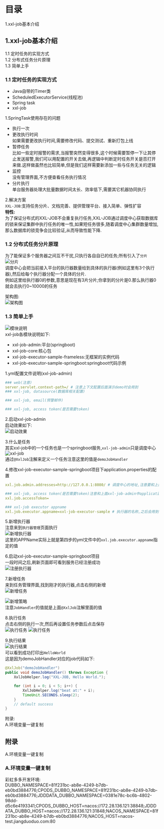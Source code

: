 # 目录  
1.xxl-job基本介绍  


## 1.xxl-job基本介绍  
1.1 定时任务的实现方式  
1.2 分布式任务分片原理  
1.3 简单上手  

### 1.1 定时任务的实现方式  
* Java自带的Timer类
* ScheduledExecutorService(线程池)
* Spring task
* xxl-job

1.SpringTask使用存在的问题  
* 执行一次
* 更改执行时间  
  如果需要更改执行时间,需要修改代码、提交测试、重新打包上线
* 暂停任务  
  比如一些定时报警的需求,当报警突然变得很多,这个时候需要暂停一下让其停止发送报警,我们可以用配置的开关去做,再逻辑中判断定时任务开关是否打开来做.这样做虽然也比较简单,但是我们这样需要新添加一些与任务无关的逻辑
* 监控  
  没有管理界面,不方便查看任务执行情况  
* 分片执行  
  单台服务器处理大批量数据时间太长、效率低下,需要其它机器协同执行

2.解决方案  
`XXL-JOB`:支持任务分片、文档完善、提供管理平台、接入简单、弹性扩容  
**特性:**  
为了保证分布式的XXL-JOB不会重复执行任务,XXL-JOB通过调度中心获取数据库的锁来保证集群中执行任务的唯一性,如果短任务很多,随着调度中心集群数量增加,那么数据库的锁竞争会比较验证,从而导致性能下降.  

### 1.2 分布式任务分片原理
为了能保证多个服务器之间互不干扰,只执行各自自已的任务;所有引入了`分片`  
![分片](resource/xxl-job/1.png)  
调度中心会把当前接入平台的执行器数量给到具体的执行器(例如这里有3个执行器),然后给每个执行器分配一个具体的分片.  
例如这里给执行器0的参数,意思是现在有3片分片;你拿到的分片是0.那么执行器0就会去执行0~10000的任务  

架构图:  
![架构图](resource/xxl-job/2.png)  

### 1.3 简单上手  
![模块说明](resource/xxl-job/3.png)  
xxl-job各模块说明如下:  
* xxl-job-admin:平台(springboot)  
* xxl-job-core:核心包
* xxl-job-executor-sample-frameless:无框架的实例代码
* xxl-job-executor-sample-springboot:springboot代码示例

1.yml配置文件说明(xxl-job-admin)  
```yml
### web(注意)
server.servlet.context-path=/ # 注意上下文配置后面演示demo时会用到
### xxl-job, datasource(数据库相关配置)  

### xxl-job, email(预警邮件)  

### xxl-job, access token(是否需要token)
```

2.启动xxl-job-admin  
启动效果如下:  
![启动效果](resource/xxl-job/4.png)  

3.什么是任务  
其实xxl-job中的一个任务也是一个springboot服务,`xxl-job-admin`只是调度中心  
![xxl-job](resource/xxl-job/5.png)  
通过`@XxlJob`注解来定义一个任务注意这里的值是`demoJobHandler`  

4.修改xxl-job-executor-sample-springboot项目下application.properties的配置  
```yml
xxl.job.admin.addresses=http://127.0.0.1:8080/ # 调度中心的地址,注意要和上面server.servlet.context-path指定的路径保持一致

### xxl-job, access token(是否需要token)注意和上面xxl-job-admin中application.yml中指定的token一致,如果xxl-job-admin启用了token的话
xxl.job.accessToken=

### xxl-job executor appname
xxl.job.executor.appname=xxl-job-executor-sample # 执行器的名称,之后会用到

```

5.新增执行器  
注意来到`执行器管理`页面执行  
![新增执行器](resource/xxl-job/6.png)  
这里的APPName实际上就是第四步的yml文件中的`xxl.job.executor.appname`指定的值  

6.启动xxl-job-executor-sample-springboot项目  
一段时间之后,刷新页面即可看到服务已经注册成功  
![注册执行器](resource/xxl-job/7.png)  

7.新增任务  
来到任务管理界面,找到刚才的执行器,点击右侧的新增  
![新增任务](resource/xxl-job/8.png)  

![新增策略](resource/xxl-job/9.png)  
注意`JobHandler`的值就是上面`@XxlJob`注解里面的值  

8.执行任务  
点击右侧的执行一次,然后再设置任务参数后点击保存  
![执行任务](resource/xxl-job/10.png)
![执行任务](resource/xxl-job/11.png)

9.执行结果  
![执行结果](resource/xxl-job/12.png)  
可以看到成功打印出`HelloWorld`  
这是因为demoJobHandler对应的job代码如下:  
```java
@XxlJob("demoJobHandler")
public void demoJobHandler() throws Exception {
    XxlJobHelper.log("XXL-JOB, Hello World.");

    for (int i = 0; i < 5; i++) {
        XxlJobHelper.log("beat at:" + i);
        TimeUnit.SECONDS.sleep(2);
    }
    // default success
}
```

附录:  
A.环境变量一键复制  




## 附录  
A.环境变量一键复制  


### A.环境变量一键复制  
彩虹多多开发环境:  
DUBBO_NAMESPACE=81f231bc-ab8e-4249-b7db-eb0bd3884776;CPODS_DUBBO_NAMESPACE=81f231bc-ab8e-4249-b7db-eb0bd3884776;JDDDATA_DUBBO_NAMESPACE=0381e78c-bc6b-4802-98dd-d5c6e4193341;CPODS_DUBBO_HOST=nacos://172.28.136.121:38848;JDDDATA_DUBBO_HOST=nacos://172.28.136.121:31848;NACOS_NAMESPACE=81f231bc-ab8e-4249-b7db-eb0bd3884776;NACOS_HOST=nacos-test.jiangduoduo.com:80


